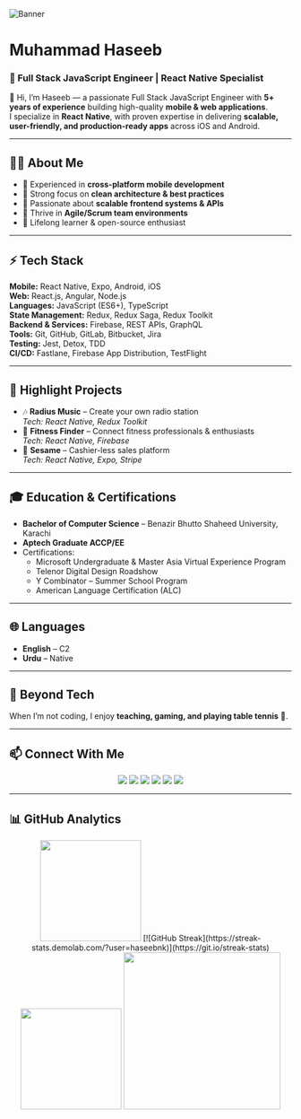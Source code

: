 ![Banner](https://user-images.githubusercontent.com/42865210/164467407-c5bc59de-1c4f-4c62-9a41-4834395abe98.png)

# Muhammad Haseeb  
### 🚀 Full Stack JavaScript Engineer | React Native Specialist  

👋 Hi, I’m Haseeb — a passionate Full Stack JavaScript Engineer with **5+ years of experience** building high-quality **mobile & web applications**.  
I specialize in **React Native**, with proven expertise in delivering **scalable, user-friendly, and production-ready apps** across iOS and Android.  

---

## 🧑‍💻 About Me
- 🔹 Experienced in **cross-platform mobile development**
- 🔹 Strong focus on **clean architecture & best practices**
- 🔹 Passionate about **scalable frontend systems & APIs**
- 🔹 Thrive in **Agile/Scrum team environments**
- 🔹 Lifelong learner & open-source enthusiast  

---

## ⚡ Tech Stack
**Mobile:** React Native, Expo, Android, iOS  
**Web:** React.js, Angular, Node.js  
**Languages:** JavaScript (ES6+), TypeScript  
**State Management:** Redux, Redux Saga, Redux Toolkit  
**Backend & Services:** Firebase, REST APIs, GraphQL  
**Tools:** Git, GitHub, GitLab, Bitbucket, Jira  
**Testing:** Jest, Detox, TDD  
**CI/CD:** Fastlane, Firebase App Distribution, TestFlight  

---

## 📂 Highlight Projects
- 🎶 **Radius Music** – Create your own radio station  
  *Tech: React Native, Redux Toolkit*  
- 💪 **Fitness Finder** – Connect fitness professionals & enthusiasts  
  *Tech: React Native, Firebase*  
- 🛒 **Sesame** – Cashier-less sales platform  
  *Tech: React Native, Expo, Stripe*  

---

## 🎓 Education & Certifications
- **Bachelor of Computer Science** – Benazir Bhutto Shaheed University, Karachi  
- **Aptech Graduate ACCP/EE**  
- Certifications:  
  - Microsoft Undergraduate & Master Asia Virtual Experience Program  
  - Telenor Digital Design Roadshow  
  - Y Combinator – Summer School Program  
  - American Language Certification (ALC)  

---

## 🌐 Languages
- **English** – C2  
- **Urdu** – Native  

---

## 🏓 Beyond Tech
When I’m not coding, I enjoy **teaching, gaming, and playing table tennis** 🏓.  

---

## 📫 Connect With Me
<div align="center">
  <a href="https://www.linkedin.com/in/haseebnk/"><img src="https://img.shields.io/badge/LinkedIn-0077B5?style=for-the-badge&logo=linkedin&logoColor=white"/></a>
  <a href="mailto:haseebnk37@gmail.com"><img src="https://img.shields.io/badge/Email-D14836?style=for-the-badge&logo=gmail&logoColor=white"/></a>
  <a href="https://github.com/haseebnk"><img src="https://img.shields.io/badge/GitHub-000?style=for-the-badge&logo=github&logoColor=white"/></a>
  <a href="https://twitter.com/haseebnk"><img src="https://img.shields.io/badge/Twitter-1DA1F2?style=for-the-badge&logo=twitter&logoColor=white"/></a>
  <a href="https://gitlab.com/haseebnk37"><img src="https://img.shields.io/badge/GitLab-FC6D26?style=for-the-badge&logo=gitlab&logoColor=white"/></a>
  <a href="https://www.instagram.com/haseeb__nk"><img src="https://img.shields.io/badge/Instagram-E4405F?style=for-the-badge&logo=instagram&logoColor=white"/></a>
</div>  

---

## 📊 GitHub Analytics

<div align="center">
  <img src="https://github-readme-stats.vercel.app/api?username=haseebnk&show_icons=true&theme=radical&hide_border=true&count_private=true" height="180"/>
[![GitHub Streak](https://streak-stats.demolab.com/?user=haseebnk)](https://git.io/streak-stats)
  <img src="https://github-readme-stats.vercel.app/api/top-langs/?username=haseebnk&layout=compact&theme=radical&hide_border=true" height="180"/>
   <img src="https://github-readme-activity-graph.vercel.app/graph?username=haseebnk&theme=radical&hide_border=true&area=true" height="280" />

</div>



